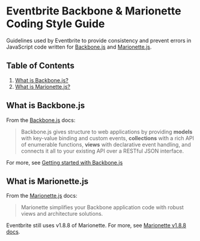 # Eventbrite Backbone & Marionette Coding Style Guide

Guidelines used by Eventbrite to provide consistency and prevent errors in JavaScript code written for [Backbone.js](backbonejs.org) and [Marionette.js](marionettejs.com).

## Table of Contents

1. [What is Backbone.js?](#what-is-backbonejs)
2. [What is Marionette.js?](#what-is-marionettejs)

## What is Backbone.js

From the [Backbone.js](http://backbonejs.org/) docs:

> Backbone.js gives structure to web applications by providing **models** with key-value binding and custom events, **collections** with a rich API of enumerable functions, **views** with declarative event handling, and connects it all to your existing API over a RESTful JSON interface.

For more, see [Getting started with Backbone.js](http://backbonejs.org/#Getting-started)

## What is Marionette.js

From the [Marionette.js](http://marionettejs.com/) docs:

> Marionette simplifies your Backbone application code with robust views and architecture solutions.

Eventbrite still uses v1.8.8 of Marionette. For more, see [Marionette v1.8.8 docs](http://marionettejs.com/docs/v1.8.8/).
